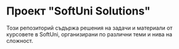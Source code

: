 # Проект "SoftUni Solutions"

Този репозиторий съдържа решения на задачи и материали от курсовете в SoftUni, организирани по различни теми и нива на сложност.
